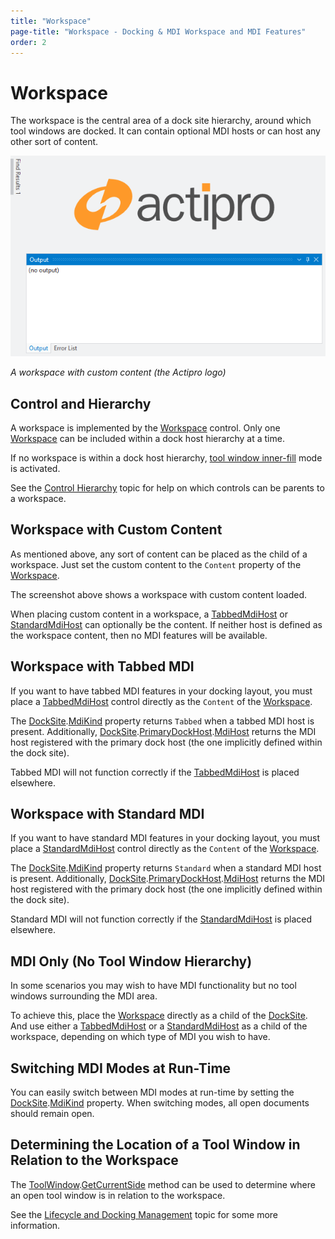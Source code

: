 ```yaml
---
title: "Workspace"
page-title: "Workspace - Docking & MDI Workspace and MDI Features"
order: 2
---
```

# Workspace

The workspace is the central area of a dock site hierarchy, around which tool windows are docked.  It can contain optional MDI hosts or can host any other sort of content.

![Screenshot](../images/workspace-content.png)

*A workspace with custom content (the Actipro logo)*

## Control and Hierarchy

A workspace is implemented by the [Workspace](xref:ActiproSoftware.Windows.Controls.Docking.Workspace) control.  Only one [Workspace](xref:ActiproSoftware.Windows.Controls.Docking.Workspace) can be included within a dock host hierarchy at a time.

If no workspace is within a dock host hierarchy, [tool window inner-fill](../layout-features/tool-window-inner-fill.md) mode is activated.

See the [Control Hierarchy](../control-hierarchy.md) topic for help on which controls can be parents to a workspace.

## Workspace with Custom Content

As mentioned above, any sort of content can be placed as the child of a workspace.  Just set the custom content to the `Content` property of the [Workspace](xref:ActiproSoftware.Windows.Controls.Docking.Workspace).

The screenshot above shows a workspace with custom content loaded.

When placing custom content in a workspace, a [TabbedMdiHost](xref:ActiproSoftware.Windows.Controls.Docking.TabbedMdiHost) or [StandardMdiHost](xref:ActiproSoftware.Windows.Controls.Docking.StandardMdiHost) can optionally be the content. If neither host is defined as the workspace content, then no MDI features will be available.

## Workspace with Tabbed MDI

If you want to have tabbed MDI features in your docking layout, you must place a [TabbedMdiHost](xref:ActiproSoftware.Windows.Controls.Docking.TabbedMdiHost) control directly as the `Content` of the [Workspace](xref:ActiproSoftware.Windows.Controls.Docking.Workspace).

The [DockSite](xref:ActiproSoftware.Windows.Controls.Docking.DockSite).[MdiKind](xref:ActiproSoftware.Windows.Controls.Docking.DockSite.MdiKind) property returns `Tabbed` when a tabbed MDI host is present.  Additionally, [DockSite](xref:ActiproSoftware.Windows.Controls.Docking.DockSite).[PrimaryDockHost](xref:ActiproSoftware.Windows.Controls.Docking.DockSite.PrimaryDockHost).[MdiHost](xref:ActiproSoftware.Windows.Controls.Docking.DockHost.MdiHost) returns the MDI host registered with the primary dock host (the one implicitly defined within the dock site).

Tabbed MDI will not function correctly if the [TabbedMdiHost](xref:ActiproSoftware.Windows.Controls.Docking.TabbedMdiHost) is placed elsewhere.

## Workspace with Standard MDI

If you want to have standard MDI features in your docking layout, you must place a [StandardMdiHost](xref:ActiproSoftware.Windows.Controls.Docking.StandardMdiHost) control directly as the `Content` of the [Workspace](xref:ActiproSoftware.Windows.Controls.Docking.Workspace).

The [DockSite](xref:ActiproSoftware.Windows.Controls.Docking.DockSite).[MdiKind](xref:ActiproSoftware.Windows.Controls.Docking.DockSite.MdiKind) property returns `Standard` when a standard MDI host is present.  Additionally, [DockSite](xref:ActiproSoftware.Windows.Controls.Docking.DockSite).[PrimaryDockHost](xref:ActiproSoftware.Windows.Controls.Docking.DockSite.PrimaryDockHost).[MdiHost](xref:ActiproSoftware.Windows.Controls.Docking.DockHost.MdiHost) returns the MDI host registered with the primary dock host (the one implicitly defined within the dock site).

Standard MDI will not function correctly if the [StandardMdiHost](xref:ActiproSoftware.Windows.Controls.Docking.StandardMdiHost) is placed elsewhere.

## MDI Only (No Tool Window Hierarchy)

In some scenarios you may wish to have MDI functionality but no tool windows surrounding the MDI area.

To achieve this, place the [Workspace](xref:ActiproSoftware.Windows.Controls.Docking.Workspace) directly as a child of the [DockSite](xref:ActiproSoftware.Windows.Controls.Docking.DockSite).  And use either a [TabbedMdiHost](xref:ActiproSoftware.Windows.Controls.Docking.TabbedMdiHost) or a [StandardMdiHost](xref:ActiproSoftware.Windows.Controls.Docking.StandardMdiHost) as a child of the workspace, depending on which type of MDI you wish to have.

## Switching MDI Modes at Run-Time

You can easily switch between MDI modes at run-time by setting the [DockSite](xref:ActiproSoftware.Windows.Controls.Docking.DockSite).[MdiKind](xref:ActiproSoftware.Windows.Controls.Docking.DockSite.MdiKind) property.  When switching modes, all open documents should remain open.

## Determining the Location of a Tool Window in Relation to the Workspace

The [ToolWindow](xref:ActiproSoftware.Windows.Controls.Docking.ToolWindow).[GetCurrentSide](xref:ActiproSoftware.Windows.Controls.Docking.ToolWindow.GetCurrentSide*) method can be used to determine where an open tool window is in relation to the workspace.

See the [Lifecycle and Docking Management](../docking-window-features/lifecycle-and-docking-management.md) topic for some more information.
